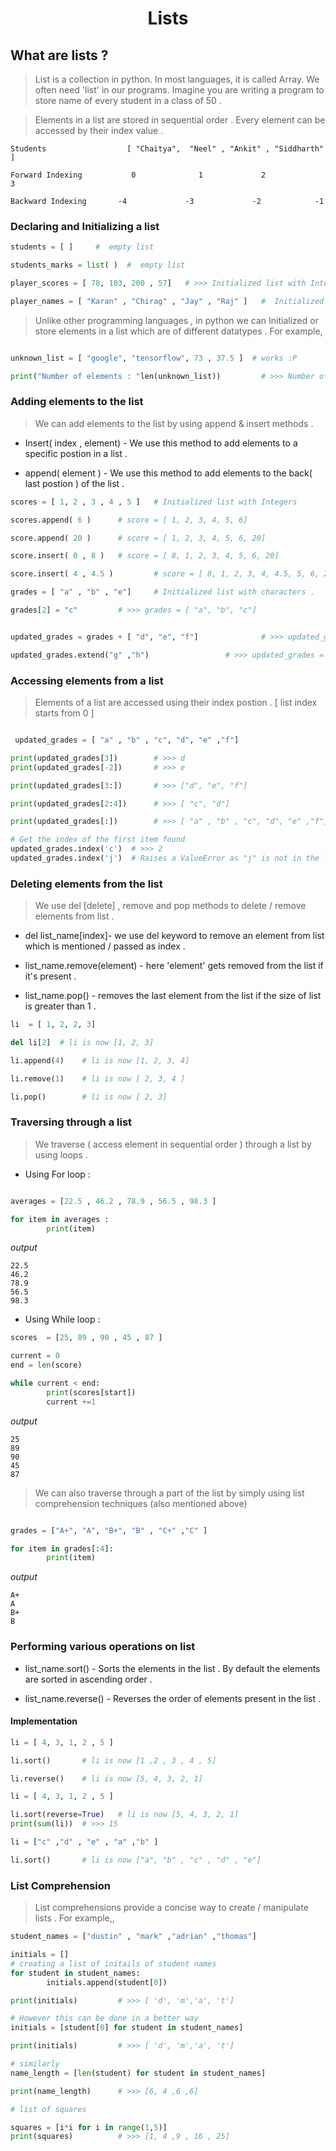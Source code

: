 <h1 align="center"> Lists </h1>

## What are lists ?
> List is a collection in python. In most languages, it is called Array. We often need 'list' in our programs. Imagine you are writing a program to store name of every student in a class of 50 .  

> Elements in a list are stored in sequential order . Every element can be accessed by their index value .

```
Students                  [ "Chaitya",  "Neel" , "Ankit" , "Siddharth" ]

Forward Indexing           0              1             2               3

Backward Indexing       -4             -3             -2            -1
```
### Declaring and Initializing a list

```Python
students = [ ]     #  empty list

students_marks = list( )  #  empty list

player_scores = [ 78, 103, 200 , 57]   # >>> Initialized list with Integers

player_names = [ "Karan" , "Chirag" , "Jay" , "Raj" ]   #  Initialized list with strings
```

> Unlike other programming languages ,  in python we can  Initialized or store elements in a list which are of different datatypes . For example,

```python

unknown_list = [ "google", "tensorflow", 73 , 37.5 ]  # works :P

print("Number of elements : "len(unknown_list))         # >>> Number of elements : 4

```

### Adding elements to the list

> We can add elements to the list by using append & insert methods  .

* Insert( index , element) - We use this method to add elements to a specific postion in a list .

* append( element ) - We use this method to add elements to the back( last postion ) of the list .

```python
scores = [ 1, 2 , 3 , 4 , 5 ]   # Initialized list with Integers

scores.append( 6 )      # score = [ 1, 2, 3, 4, 5, 6]

score.append( 20 )      # score = [ 1, 2, 3, 4, 5, 6, 20]

score.insert( 0 , 8 )   # score = [ 8, 1, 2, 3, 4, 5, 6, 20]

score.insert( 4 , 4.5 )         # score = [ 8, 1, 2, 3, 4, 4.5, 5, 6, 20]

grades = [ "a" , "b" , "e"]     # Initialized list with characters .

grades[2] = "c"         # >>> grades = [ "a", "b", "c"]


updated_grades = grades + [ "d", "e", "f"]              # >>> updated_grades = [ "a" , "b" , "c", "d", "e" ,"f"]

updated_grades.extend("g" ,"h")                 # >>> updated_grades = [ "a" , "b" , "c", "d", "e" ,"f" ,"g", "h"]
```

### Accessing elements from a list
> Elements of  a list are accessed using their index postion . [ list index starts from 0 ]

```python

 updated_grades = [ "a" , "b" , "c", "d", "e" ,"f"]

print(updated_grades[3])        # >>> d
print(updated_grades[-2])       # >>> e

print(updated_grades[3:])       # >>> ["d", "e", "f"]

print(updated_grades[2:4])      # >>> [ "c", "d"]

print(updated_grades[:])        # >>> [ "a" , "b" , "c", "d", "e" ,"f"]

# Get the index of the first item found
updated_grades.index('c')  # >>> 2
updated_grades.index('j')  # Raises a ValueError as "j" is not in the list

```

### Deleting elements from the list
> We use del [delete]  , remove  and pop methods to delete / remove elements from list .

* del list_name[index]- we use del keyword to remove an element from list which is mentioned / passed as index .

* list_name.remove(element) - here 'element' gets removed from the list if it's present .

* list_name.pop() - removes the last element from the list if the size of list is greater than 1 .

```python
li  = [ 1, 2, 2, 3]

del li[2]  # li is now [1, 2, 3]

li.append(4)    # li is now [1, 2, 3, 4]

li.remove(1)    # li is now [ 2, 3, 4 ]

li.pop()        # li is now [ 2, 3]

```
### Traversing through a list
> We traverse ( access element in sequential order ) through a list by using loops .

* Using For loop :

```python

averages = [22.5 , 46.2 , 78.9 , 56.5 , 98.3 ]

for item in averages :
        print(item)
```

_output_

```
22.5
46.2
78.9
56.5
98.3
```

* Using While loop :

```python
scores  = [25, 89 , 90 , 45 , 87 ]

current = 0
end = len(score)

while current < end:
        print(scores[start])
        current +=1

```
_output_

```
25
89
90
45
87
```

> We can also traverse through a part of the list by simply using list comprehension techniques (also mentioned above)

```python

grades = ["A+", "A", "B+", "B" , "C+" ,"C" ]

for item in grades[:4]:
        print(item)

```

_output_

```
A+
A
B+
B

```

### Performing various operations on list

* list_name.sort() - Sorts the elements in the list . By default the elements are sorted in ascending order .

*  list_name.reverse() - Reverses the order of elements present in the list  .

#### Implementation

```python
li = [ 4, 3, 1, 2 , 5 ]

li.sort()       # li is now [1 ,2 , 3 , 4 , 5]

li.reverse()    # li is now [5, 4, 3, 2, 1]

li = [ 4, 3, 1, 2 , 5 ]

li.sort(reverse=True)   # li is now [5, 4, 3, 2, 1]
print(sum(li))  # >>> 15

li = ["c" ,"d" , "e" , "a" ,"b" ]

li.sort()       # li is now ["a", "b" , "c" , "d" , "e"]
```

### List Comprehension

> List comprehensions provide a concise way to create / manipulate  lists . For example,,


```python
student_names = ["dustin" , "mark" ,"adrian" ,"thomas"]

initials = []
# creating a list of initails of student names
for student in student_names:
        initials.append(student[0])

print(initials)         # >>> [ 'd', 'm','a', 't']

# However this can be done in a better way
initials = [student[0] for student in student_names]

print(initials)         # >>> [ 'd', 'm','a', 't']

# similarly
name_length = [len(student) for student in student_names]

print(name_length)      # >>> [6, 4 ,6 ,6]      

# list of squares

squares = [i*i for i in range(1,5)]
print(squares)          # >>> [1, 4 ,9 , 16 , 25]

```
